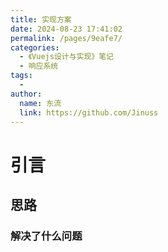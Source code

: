 ```yaml
---
title: 实现方案
date: 2024-08-23 17:41:02
permalink: /pages/9eafe7/
categories:
  - 《Vuejs设计与实现》笔记
  - 响应系统
tags:
  - 
author: 
  name: 东流
  link: https://github.com/Jinuss
---
```

# 引言
## 思路
### 解决了什么问题